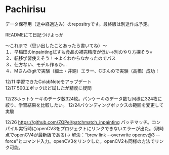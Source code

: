 # Pachirisu
データ保存用（途中経過込み）のrepositryです。最終版は別途作成予定。

READMEにて日記つけよっか

〜これまで（思い出したことあったら書いてね）〜  
１、早稲田のinpainting試すも食品の補完精度が低い→別のやり方探そう⭐︎  
２、転移学習使えそう！→よくわからなかったのでパス  
３、仕方ない、モデル作るか…  
４、Mさんのgitで実験（細土・井銅）エラー、Cさんので実験（高橋）成功！  

12/11 学習できたColabNoteをアップデート  
12/17 500エポックほど試したが精度に疑問

12/23ホットケーキのデータ数324枚。パンケーキのデータ数も同様に324枚に絞り、学習結果を比較したい。
12/24バウンディングボックスの範囲を変更して実験

12/26  https://github.com/ZQPei/patchmatch_inpainting
パッチマッチ。コンパイル実行時にopenCV3をプロジェクトにリンクできないエラーが出た。(現時点でopenCV4が最新版である)→
解決："brew link --overwrite opencv@3 --force"とコマンド入力。openCV3をリンクした。openCV2も同様の方法でリンク可能。
                         
